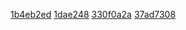 [1b4eb2ed](../pieces/identifiant/1b4eb2ed)
[1dae248](../pieces/identifiant/1dae248)
[330f0a2a](../pieces/identifiant/330f0a2a)
[37ad7308](../pieces/identifiant/37ad7308)

